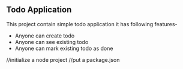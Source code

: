 ## Todo Application
This project contain simple todo application
it has following features-

- Anyone can create todo
- Anyone can see existing todo
- Anyone can mark existing todo as done

//initialize a node project
//put a package.json